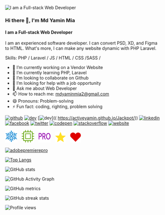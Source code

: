 ![I am a Full-stack Web Developer](https://scontent.fcgp17-1.fna.fbcdn.net/v/t39.30808-6/298612775_1032178847559134_5649362215551018172_n.jpg?_nc_cat=111&ccb=1-7&_nc_sid=e3f864&_nc_ohc=hZ8OvA-_7LQAX-7Ad_R&_nc_oc=AQlHzB0MW6bnmCTr0ybFYH3MQVMrzDKDAdt7uMnQgXqTH0fFyikBZr0-EPkaMUy4hEY&_nc_ht=scontent.fcgp17-1.fna&oh=00_AT-hMdQg8Goslcoi64ZPNoFalycBHVByQsNnepZPdhDKCA&oe=62F72249)
### Hi there 👋, I'm Md Yamin Mia
#### I am a Full-stack Web Developer

I am an experienced software developer. I can convert PSD, XD, and Figma to HTML. What's more, I can make any website dynamic with PHP Laravel.


Skills: PHP / Laravel / JS / HTML / CSS /SASS /

- 🔭 I’m currently working on a Vendor Website 
- 🌱 I’m currently learning PHP, Laravel 
- 👯 I’m looking to collaborate on Github 
- 🤔 I’m looking for help with a job opportunity 
- 💬 Ask me about Web Developer 
- 📫 How to reach me: mdyaminmia2@gmail.com 
- 😄 Pronouns: Problem-solving  
- ⚡ Fun fact: coding, righting, problem solving 


[<img src='https://cdn.jsdelivr.net/npm/simple-icons@3.0.1/icons/github.svg' alt='github' height='40'>](https://github.com/https://github.com/activeyamin)  [<img src='https://cdn.jsdelivr.net/npm/simple-icons@3.0.1/icons/dev-dot-to.svg' alt='dev' height='40'>](https://dev.to/activeyamin)  [<img src='https://cdn.jsdelivr.net/npm/simple-icons@3.0.1/icons/hashnode.svg' alt='dev' height='40'>](( https://activeyamin.github.io/Jackpot/))  [<img src='https://cdn.jsdelivr.net/npm/simple-icons@3.0.1/icons/linkedin.svg' alt='linkedin' height='40'>](https://www.linkedin.com/in/https://www.linkedin.com/in/md-yamin-mia-98a294214//)  [<img src='https://cdn.jsdelivr.net/npm/simple-icons@3.0.1/icons/facebook.svg' alt='facebook' height='40'>](https://www.facebook.com/https://www.facebook.com/fullstackdeveloperyamin/?ref=pages_you_manage)  [<img src='https://cdn.jsdelivr.net/npm/simple-icons@3.0.1/icons/twitter.svg' alt='twitter' height='40'>](https://twitter.com/https://twitter.com/FDYaminMia)  [<img src='https://cdn.jsdelivr.net/npm/simple-icons@3.0.1/icons/codepen.svg' alt='codepen' height='40'>](https://codepen.io/https://codepen.io/fdyaminmia)  [<img src='https://cdn.jsdelivr.net/npm/simple-icons@3.0.1/icons/stackoverflow.svg' alt='stackoverflow' height='40'>](https://stackoverflow.com/users/https://stackoverflow.com/users/16881748/md-yamin-mia)  [<img src='https://cdn.jsdelivr.net/npm/simple-icons@3.0.1/icons/icloud.svg' alt='website' height='40'>](https://activeyamin.github.io/Hookha/)  

<a href='https://archiveprogram.github.com/'><img src='https://raw.githubusercontent.com/acervenky/animated-github-badges/master/assets/acbadge.gif' width='40' height='40'></a> <a href='https://docs.github.com/en/developers'><img src='https://raw.githubusercontent.com/acervenky/animated-github-badges/master/assets/devbadge.gif' width='40' height='40'></a> <a href='https://github.com/pricing'><img src='https://raw.githubusercontent.com/acervenky/animated-github-badges/master/assets/pro.gif' width='40' height='40'></a> <a href='https://stars.github.com/'><img src='https://raw.githubusercontent.com/acervenky/animated-github-badges/master/assets/starbadge.gif' width='35' height='35'></a> <a href='https://docs.github.com/en/github/supporting-the-open-source-community-with-github-sponsors'><img src='https://raw.githubusercontent.com/acervenky/animated-github-badges/master/assets/sponsorbadge.gif' width='35' height='35'></a> 

[<img src='https://cdn.jsdelivr.net/npm/simple-icons@3.0.1/icons/adobepremierepro.svg' alt='adobepremierepro' height='40'>](https://user-images.githubusercontent.com/6661165/91642962-6333e600-ea6a-11ea-83af-e371e996bfa6.png)  
 

[![Top Langs](https://github-readme-stats.vercel.app/api/top-langs/?username=https://github.com/activeyamin)](https://github.com/anuraghazra/github-readme-stats)

![GitHub stats](https://github-readme-stats.vercel.app/api?username=https://github.com/activeyamin&show_icons=true&count_private=true)  

![GitHub Activity Graph](https://activity-graph.herokuapp.com/graph?username=https://github.com/activeyamin)  

![GitHub metrics](https://metrics.lecoq.io/https://github.com/activeyamin)  

![GitHub streak stats](https://github-readme-streak-stats.herokuapp.com/?user=https://github.com/activeyamin)  

![Profile views](https://gpvc.arturio.dev/https://github.com/activeyamin)  
